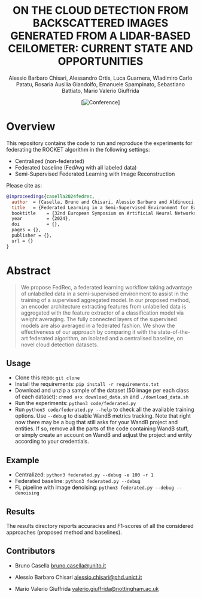 <div align="center">

# ON THE CLOUD DETECTION FROM BACKSCATTERED IMAGES GENERATED FROM A LIDAR-BASED CEILOMETER: CURRENT STATE AND OPPORTUNITIES
Alessio Barbaro Chisari, Alessandro Ortis, Luca Guarnera, Wladimiro Carlo Patatu, Rosaria Ausilia Giandolfo, Emanuele Spampinato, Sebastiano Battiato, Mario Valerio Giuffrida

[![Conference](https://img.shields.io/badge/ICIP-2024)]

</div>

# Overview

This repository contains the code to run and reproduce the experiments for federating the ROCKET algorithm in the following settings:
- Centralized (non-federated)
- Federated baseline (FedAvg with all labeled data)
- Semi-Supervised Federated Learning with Image Reconstruction

Please cite as:

```bibtex
@inproceedings{casella2024fedrec,
  author  = {Casella, Bruno and Chisari, Alessio Barbaro and Aldinucci, Marco and Battiato, Sebastiano and Giuffrida, Mario Valerio},
  title   = {Federated Learning in a Semi-Supervised Environment for Earth Observation Data,
  booktitle    = {32nd European Symposium on Artificial Neural Networks, Computational Intelligence and Machine Learning, {ESANN} 2024, Bruges, Belgium, October 9-11, 2024},
  year         = {2024},
  doi          = {},
  pages = {},
  publisher = {},
  url = {}
}
```

# Abstract
> We propose FedRec, a federated learning workflow taking advantage of unlabelled data in a semi-supervised environment to assist in the training of a supervised aggregated model. In our proposed method, an encoder architecture extracting features from unlabelled data is aggregated with the feature extractor of a classification model via weight averaging. The fully connected layers of the supervised models are also averaged in a federated fashion. We show the effectiveness of our approach by comparing it with the state-of-the-art federated algorithm, an isolated and a centralised baseline, on novel cloud detection datasets.


## Usage
- Clone this repo: `git clone`
- Install the requirements: `pip install -r requirements.txt`
- Download and unzip a sample of the dataset (50 image per each class of each dataset): `chmod a+x download_data.sh` and `./download_data.sh`
- Run the experiments: `python3 code/federated.py`
- Run `python3 code/federated.py --help` to check all the available training options. Use `--debug` to disable WandB metrics tracking. Note that right now there may be a bug that still asks for your WandB project and entities. If so, remove all the parts of the code containing WandB stuff, or simply create an account on WandB and adjust the project and entity according to your credentials.

## Example
- Centralized: `python3 federated.py --debug -e 100 -r 1`
- Federated baseline: `python3 federated.py --debug`
- FL pipeline with image denoising: `python3 federated.py --debug --denoising`

## Results
The results directory reports accuracies and F1-scores of all the considered approaches (proposed method and baselines).

## Contributors
* Bruno Casella <bruno.casella@unito.it>

* Alessio Barbaro Chisari <alessio.chisari@phd.unict.it>

* Mario Valerio Giuffrida <valerio.giuffrida@nottingham.ac.uk>
